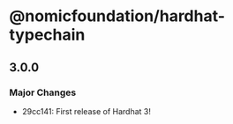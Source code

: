 # @nomicfoundation/hardhat-typechain

## 3.0.0

### Major Changes

- 29cc141: First release of Hardhat 3!
